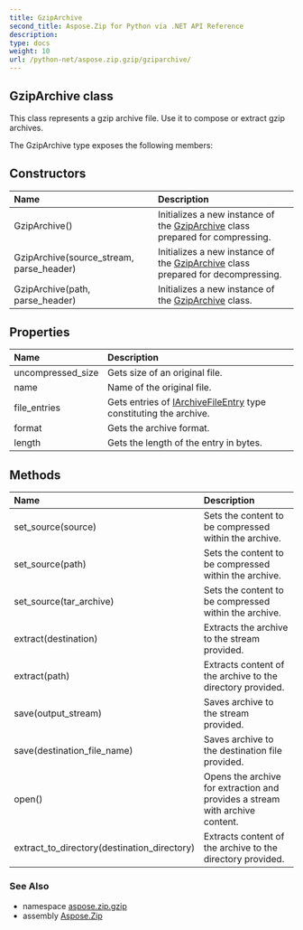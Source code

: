 ```yaml
---
title: GzipArchive
second_title: Aspose.Zip for Python via .NET API Reference
description: 
type: docs
weight: 10
url: /python-net/aspose.zip.gzip/gziparchive/
---
```


## GzipArchive class

This class represents a gzip archive file. Use it to compose or extract gzip archives.

The GzipArchive type exposes the following members:
## Constructors
| Name | Description |
| :- | :- |
|GzipArchive()|Initializes a new instance of the [GzipArchive](/zip/python-net/aspose.zip.gzip/gziparchive/) class prepared for compressing.|
|GzipArchive(source_stream, parse_header)|Initializes a new instance of the [GzipArchive](/zip/python-net/aspose.zip.gzip/gziparchive/) class prepared for decompressing.|
|GzipArchive(path, parse_header)|Initializes a new instance of the [GzipArchive](/zip/python-net/aspose.zip.gzip/gziparchive/) class.|
## Properties
| Name | Description |
| :- | :- |
|uncompressed_size|Gets size of an original file.|
|name|Name of the original file.|
|file_entries|Gets entries of [IArchiveFileEntry](/zip/python-net/aspose.zip/iarchivefileentry/) type constituting the archive.|
|format|Gets the archive format.|
|length|Gets the length of the entry in bytes.|
## Methods
| Name | Description |
| :- | :- |
|set_source(source)|Sets the content to be compressed within the archive.|
|set_source(path)|Sets the content to be compressed within the archive.|
|set_source(tar_archive)|Sets the content to be compressed within the archive.|
|extract(destination)|Extracts the archive to the stream provided.|
|extract(path)|Extracts content of the archive to the directory provided.|
|save(output_stream)|Saves archive to the stream provided.|
|save(destination_file_name)|Saves archive to the destination file provided.|
|open()|Opens the archive for extraction and provides a stream with archive content.|
|extract_to_directory(destination_directory)|Extracts content of the archive to the directory provided.|

### See Also

* namespace [aspose.zip.gzip](/zip/python-net/aspose.zip.gzip/)
* assembly [Aspose.Zip](/zip/python-net/)

